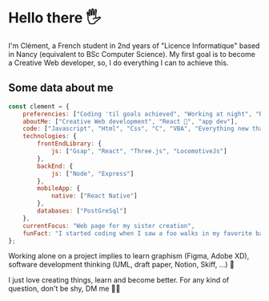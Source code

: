 # Hello there 🖐

I'm Clément, a French student in 2nd years of "Licence Informatique" based in Nancy (equivalent to BSc Computer Science).
My first goal is to become a Creative Web developer, so, I do everything I can to achieve this. 

## Some data about me 

```javascript
const clement = {
    preferencies: ["Coding 'til goals achieved", "Working at night", "Remote work", "Light Mode"],
    aboutMe: ["Creative Web development", "React 💖", "app dev"],
    code: ["Javascript", "Html", "Css", "C", "VBA", "Everything new that I can learn"],
    technologies: {
        frontEndLibrary: {
            js: ["Gsap", "React", "Three.js", "LocomotiveJs"]
        },
        backEnd: {
            js: ["Node", "Express"]
        },
        mobileApp: {
            native: ["React Native"]
        },
        databases: ["PostGreSql"]
    },
    currentFocus: "Web page for my sister creation",
    funFact: "I started coding when I saw a foo walks in my favorite bar, looks around and said: Hello World"
};
```

Working alone on a project implies to learn graphism (Figma, Adobe XD), software development thinking (UML, draft paper, Notion, Skiff, ...) 👾

I just love creating things, learn and become better. For any kind of question, don't be shy, DM me 🧛‍♀️



